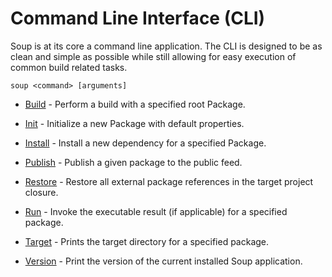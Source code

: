 # Command Line Interface (CLI)
Soup is at its core a command line application. The CLI is designed to be as clean and simple as possible while still allowing for easy execution of common build related tasks.

```
soup <command> [arguments]
```

* [Build](CLI/Build.md) - Perform a build with a specified root Package.

* [Init](CLI/Init.md) - Initialize a new Package with default properties.

* [Install](CLI/Install.md) - Install a new dependency for a specified Package.

* [Publish](CLI/Publish.md) - Publish a given package to the public feed.

* [Restore](CLI/Restore.md) - Restore all external package references in the target project closure.

* [Run](CLI/Run.md) - Invoke the executable result (if applicable) for a specified package.

* [Target](CLI/Target.md) - Prints the target directory for a specified package.

* [Version](CLI/Version.md) - Print the version of the current installed Soup application.
